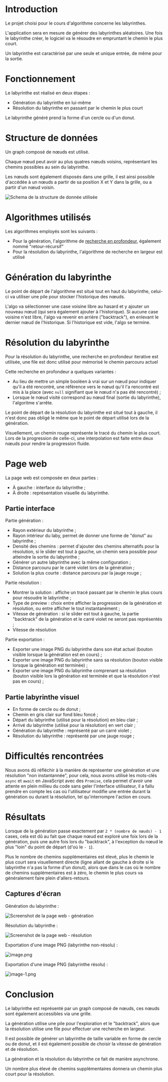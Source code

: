 # Introduction

Le projet choisi pour le cours d'algorithme concerne les labyrinthes.

L'application sera en mesure de générer des labyrinthes aléatoires. Une fois le labyrinthe créer, le logiciel va le résoudre en empruntant le chemin le plus court.

Un labyrinthe est caractérisé par une seule et unique entrée, de même pour la sortie.

# Fonctionnement

Le labyrinthe est réalisé en deux étapes :

- Génération du labyrinthe en lui-même
- Résolution du labyrinthe en passant par le chemin le plus court

Le labyrinthe généré prend la forme d'un cercle ou d'un donut.

# Structure de données

Un graph composé de nœuds est utilisé.

Chaque nœud peut avoir au plus quatres nœuds voisins, représentant les chemins possibles au sein du labyrinthe.

Les nœuds sont également disposés dans une grille, il est ainsi possible d'accédée à un nœuds a partir de sa position X et Y dans la grille, ou a partir d'un nœud voisin.

![Schema de la structure de donnée utilisée](./misc/structure-de-donnees.png)

# Algorithmes utilisés

Les algorithmes employés sont les suivants :

-  Pour la génération, l'algorithme de [recherche en profondeur](https://en.wikipedia.org/wiki/Maze_generation_algorithm#Randomized_depth-first_search), également nommé "retour-récursif"
-  Pour la résolution du labyrinthe, l'algorithme de recherche en largeur est utilisé

# Génération du labyrinthe

Le point de départ de l'algorithme est situé tout en haut du labyrinthe, celui-ci va utiliser une pile pour stocker l'historique des nœuds.

L'algo va sélectionner une case voisine libre au hasard et y ajouter un nouveau nœud (qui sera également ajouter à l'historique). Si aucune case voisine n'est libre, l'algo va revenir en arrière ("backtrack"), en enlevant le dernier nœud de l'historique. Si l'historique est vide, l'algo se termine.

# Résolution du labyrinthe

Pour la résolution du labyrinthe, une recherche en profondeur iterative est utilisée, une file est donc utilisé pour mémorisé le chemin parcouru actuel

Cette recherche en profondeur a quelques variantes :

* Au lieu de mettre un simple booléen à vrai sur un nœud pour indiquer qu'il a été rencontré, une référence vers le nœud qu'il l'a rencontré est mis à la place (avec `null` signifiant que le nœud n'a pas été rencontré) ;
* Lorsque le nœud visité correspond au nœud final (sortie du labyrinthe), l'algoritme s'arrête.

Le point de départ de la résolution du labyrinthe est situé tout à gauche, il n'est donc pas obligé le même que le point de départ utilisé lors de la génération.

Visuellement, un chemin rouge représente le tracé du chemin le plus court. Lors de la progression de celle-ci, une interpolation est faite entre deux nœuds
pour rendre la progression fluide.

# Page web

La page web est composée en deux parties :

* À gauche : interface du labyrinthe ;
* À droite : représentation visuelle du labyrinthe.

## Partie interface

Partie génération :

* Rayon extérieur du labyrinthe ;
* Rayon intérieur du laby, permet de donner une forme de "donut" au labyrinthe ;
* Densité des chemins : permet d'ajouter des chemins alternatifs pour la résolution, si le slider est tout à gauche, un chemin sera possible pour atteindre la sortie du labyrinthe ;
* Générer un autre labyrinthe avec la même configuration ;
* Distance parcouru par le carré violet lors de la génération ;
* Solution la plus courte : distance parcouru par la jauge rouge ;

Partie résolution :

* Montrer la solution : affiche un tracé passant par le chemin le plus cours pour résoudre le labyrinthe ;
* Type de preview : choix entre afficher la progression de la génération et résolution, ou entre afficher le tout instantanément ;
* Vitesse de génération : si le slider est tout à gauche, la partie "backtrack" de la génération et le carré violet ne seront pas représentés ;
* Vitesse de résolution

Partie exportation :

* Exporter une image PNG du labyrinthe dans son état actuel (bouton visible lorsque la génération est en cours) ;
* Exporter une image PNG du labyrinthe sans sa résolution (bouton visible lorsque la génération est terminée) ;
* Exporter une image PNG du labyrinthe comprenant sa résolution (bouton visible lors la génération est terminée et que la résolution n'est pas en cours) ;

## Partie labyrinthe visuel

* En forme de cercle ou de donut ;
* Chemin en gris clair sur fond bleu foncé ;
* Départ du labyrinthe (utilisé pour la résolution) en bleu clair ;
* Arrivé du labyrinthe (utilisé pour la résolution) en vert clair ;
* Génération du labyrinthe : représenté par un carré violet ;
* Résolution du labyrinthe : représenté par une jauge rouge ;

# Difficultés rencontrées

Nous avons dû réfléchir à la manière de représenter une génération et une résolution "non instantannée", pour cela, nous avons utilisé les mots-clés `async` et `await` en JavaScript avec des `Promise`, cela permet d'avoir une attente en plein millieu du code sans geler l'interface utilisateur, il a fallu prendre en compte les cas où l'utilisateur modifie une entrée durant la génération ou durant la résolution, tel qu'interrompre l'action en cours.

# Résultats

Lorsque de la génération passe exactement par `2 * (nombre de nœuds) - 1` cases, cela est dû au fait que chaque nœud est exploré une foix lors de la génération, puis une autre fois lors du "backtrack", à l'exception du nœud le plus "loin" du point de départ (d'où le `- 1`).

Plus le nombre de chemins supplémentaires est élevé, plus le chemin le plus court sera visuellement directe (ligne allant de gauche à droite si le labyrinthe n'a pas la forme d'un donut), alors que dans le cas où le nombre de chemins supplémentaires est à zéro, le chemin le plus cours va généralement faire plein d'allers-retours.

## Captures d'écran

Génération du labyrinthe :

![Screenshot de la page web - génération](./misc/screenshot-generation.png)

Résolution du labyrinthe :

![Screenshot de la page web - résolution](./misc/screenshot-resolution.png)

Exportation d'une image PNG (labyrinthe non-résolu) :

![image.png](./misc/export-unresolved.png)

Exportation d'une image PNG (labyrinthe résolu) :

![image-1.png](./misc/export-resolved.png)

# Conclusion

Le labyrinthe est représenté par un graph composé de nœuds, ces nœuds sont également accessibles via une grille.

La génération utilise une pile pour l'exploration et le "backtrack", alors que la résolution utilise une file pour effectuer une recherche en largeur.

Il est possible de générer un labyrinthe de taille variable en forme de cercle ou de donut, et il est également possible de choisir la vitesse de génération et de résolution.

La génération et la résolution du labyrinthe ce fait de manière asynchrone.

Un nombre plus élevé de chemins supplémentaires donnera un chemin plus court pour la résolution.
